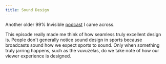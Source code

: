 ```yaml
---
title: Sound Design
---
```


Another older 99% Invisible [podcast](https://99percentinvisible.org/episode/the-sound-of-sports/) I came across.

This episode really made me think of how seamless truly excellent design is. People don't generally notice sound design in sports because broadcasts sound how we expect sports to sound. Only when something truly jarring happens, such as the vuvuzelas, do we take note of how our viewer experience is designed.

